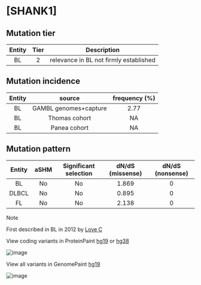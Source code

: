 # [SHANK1]

## Mutation tier

|Entity|Tier|Description                           |
|:------:|:----:|--------------------------------------|
|BL    |2   |relevance in BL not firmly established|
## Mutation incidence

|Entity|source               |frequency (%)|
|:------:|:---------------------:|:-------------:|
|BL    |GAMBL genomes+capture|2.77         |
|BL    |Thomas cohort        |  NA         |
|BL    |Panea cohort         |  NA         |

## Mutation pattern

|Entity|aSHM|Significant selection|dN/dS (missense)|dN/dS (nonsense)|
|:------:|:----:|:---------------------:|:----------------:|:----------------:|
|BL    |No  |No                   |1.869           |0               |
|DLBCL |No  |No                   |0.895           |0               |
|FL    |No  |No                   |2.138           |0               |


> [!NOTE]
> First described in BL in 2012 by [Love C](https://pubmed.ncbi.nlm.nih.gov/23143597)

View coding variants in ProteinPaint [hg19](https://www.bcgsc.ca/downloads/morinlab/GAMBL/test/genes/SHANK1_protein.html)  or [hg38](https://www.bcgsc.ca/downloads/morinlab/GAMBL/test/genes/SHANK1_protein_hg38.html)

![image](../../images/proteinpaint/SHANK1_NM_016148.svg)

View all variants in GenomePaint [hg19](https://www.bcgsc.ca/downloads/morinlab/GAMBL/test/genes/SHANK1.html)

![image](../../images/proteinpaint/SHANK1.svg)
